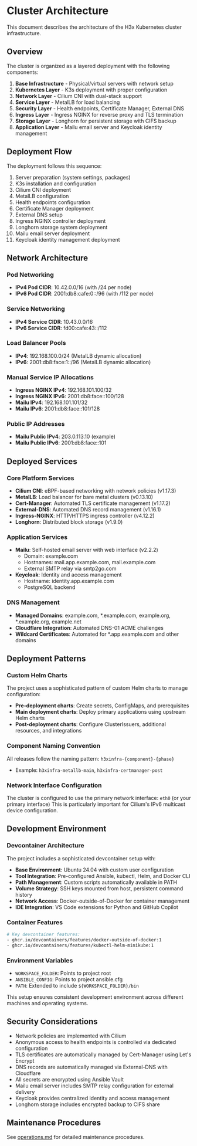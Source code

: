 # Cluster Architecture

This document describes the architecture of the H3x Kubernetes cluster infrastructure.

## Overview

The cluster is organized as a layered deployment with the following components:

1. **Base Infrastructure** - Physical/virtual servers with network setup
2. **Kubernetes Layer** - K3s deployment with proper configuration
3. **Network Layer** - Cilium CNI with dual-stack support
4. **Service Layer** - MetalLB for load balancing
5. **Security Layer** - Health endpoints, Certificate Manager, External DNS
6. **Ingress Layer** - Ingress NGINX for reverse proxy and TLS termination
7. **Storage Layer** - Longhorn for persistent storage with CIFS backup
8. **Application Layer** - Mailu email server and Keycloak identity management

## Deployment Flow

The deployment follows this sequence:
1. Server preparation (system settings, packages)
2. K3s installation and configuration
3. Cilium CNI deployment
4. MetalLB configuration
5. Health endpoints configuration
6. Certificate Manager deployment
7. External DNS setup
8. Ingress NGINX controller deployment
9. Longhorn storage system deployment
10. Mailu email server deployment
11. Keycloak identity management deployment

## Network Architecture

### Pod Networking
- **IPv4 Pod CIDR**: 10.42.0.0/16 (with /24 per node)
- **IPv6 Pod CIDR**: 2001:db8:cafe:0::/96 (with /112 per node)

### Service Networking
- **IPv4 Service CIDR**: 10.43.0.0/16
- **IPv6 Service CIDR**: fd00:cafe:43::/112

### Load Balancer Pools
- **IPv4**: 192.168.100.0/24 (MetalLB dynamic allocation)
- **IPv6**: 2001:db8:face:1::/96 (MetalLB dynamic allocation)

### Manual Service IP Allocations
- **Ingress NGINX IPv4**: 192.168.101.100/32
- **Ingress NGINX IPv6**: 2001:db8:face::100/128
- **Mailu IPv4**: 192.168.101.101/32
- **Mailu IPv6**: 2001:db8:face::101/128

### Public IP Addresses
- **Mailu Public IPv4**: 203.0.113.10 (example)
- **Mailu Public IPv6**: 2001:db8:face::101

## Deployed Services

### Core Platform Services
- **Cilium CNI**: eBPF-based networking with network policies (v1.17.3)
- **MetalLB**: Load balancer for bare metal clusters (v0.13.10)
- **Cert-Manager**: Automated TLS certificate management (v1.17.2)
- **External-DNS**: Automated DNS record management (v1.16.1)
- **Ingress-NGINX**: HTTP/HTTPS ingress controller (v4.12.2)
- **Longhorn**: Distributed block storage (v1.9.0)

### Application Services
- **Mailu**: Self-hosted email server with web interface (v2.2.2)
  - Domain: example.com
  - Hostnames: mail.app.example.com, mail.example.com
  - External SMTP relay via smtp2go.com
- **Keycloak**: Identity and access management
  - Hostname: identity.app.example.com
  - PostgreSQL backend

### DNS Management
- **Managed Domains**: example.com, *.example.com, example.org, *.example.org, example.net
- **Cloudflare Integration**: Automated DNS-01 ACME challenges
- **Wildcard Certificates**: Automated for *.app.example.com and other domains

## Deployment Patterns

### Custom Helm Charts
The project uses a sophisticated pattern of custom Helm charts to manage configuration:

- **Pre-deployment charts**: Create secrets, ConfigMaps, and prerequisites
- **Main deployment charts**: Deploy primary applications using upstream Helm charts
- **Post-deployment charts**: Configure ClusterIssuers, additional resources, and integrations

### Component Naming Convention
All releases follow the naming pattern: `h3xinfra-{component}-{phase}`
- Example: `h3xinfra-metallb-main`, `h3xinfra-certmanager-post`

### Network Interface Configuration
The cluster is configured to use the primary network interface: `eth0` (or your primary interface)
This is particularly important for Cilium's IPv6 multicast device configuration.

## Development Environment

### Devcontainer Architecture

The project includes a sophisticated devcontainer setup with:

- **Base Environment**: Ubuntu 24.04 with custom user configuration
- **Tool Integration**: Pre-configured Ansible, kubectl, Helm, and Docker CLI
- **Path Management**: Custom scripts automatically available in PATH
- **Volume Strategy**: SSH keys mounted from host, persistent command history
- **Network Access**: Docker-outside-of-Docker for container management
- **IDE Integration**: VS Code extensions for Python and GitHub Copilot

### Container Features

```dockerfile
# Key devcontainer features:
- ghcr.io/devcontainers/features/docker-outside-of-docker:1
- ghcr.io/devcontainers/features/kubectl-helm-minikube:1
```

### Environment Variables

- `WORKSPACE_FOLDER`: Points to project root
- `ANSIBLE_CONFIG`: Points to project ansible.cfg
- `PATH`: Extended to include `${WORKSPACE_FOLDER}/bin`

This setup ensures consistent development environment across different machines and operating systems.

## Security Considerations

- Network policies are implemented with Cilium
- Anonymous access to health endpoints is controlled via dedicated configuration
- TLS certificates are automatically managed by Cert-Manager using Let's Encrypt
- DNS records are automatically managed via External-DNS with Cloudflare
- All secrets are encrypted using Ansible Vault
- Mailu email server includes SMTP relay configuration for external delivery
- Keycloak provides centralized identity and access management
- Longhorn storage includes encrypted backup to CIFS share


## Maintenance Procedures

See [operations.md](operations.md) for detailed maintenance procedures.
